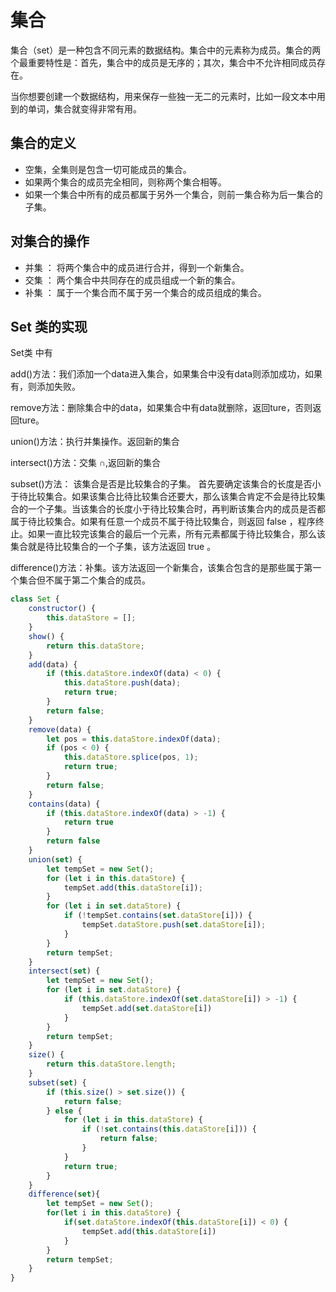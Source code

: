 # 集合

集合（set）是一种包含不同元素的数据结构。集合中的元素称为成员。集合的两个最重要特性是：首先，集合中的成员是无序的；其次，集合中不允许相同成员存在。

当你想要创建一个数据结构，用来保存一些独一无二的元素时，比如一段文本中用到的单词，集合就变得非常有用。

## 集合的定义

- 空集，全集则是包含一切可能成员的集合。
- 如果两个集合的成员完全相同，则称两个集合相等。
- 如果一个集合中所有的成员都属于另外一个集合，则前一集合称为后一集合的 子集。

## 对集合的操作

- 并集 ： 将两个集合中的成员进行合并，得到一个新集合。
- 交集 ： 两个集合中共同存在的成员组成一个新的集合。
- 补集 ： 属于一个集合而不属于另一个集合的成员组成的集合。

## Set 类的实现

Set类 中有 

add()方法：我们添加一个data进入集合，如果集合中没有data则添加成功，如果有，则添加失败。

remove方法：删除集合中的data，如果集合中有data就删除，返回ture，否则返回ture。

union()方法：执行并集操作。返回新的集合

intersect()方法：交集 ∩,返回新的集合

subset()方法： 该集合是否是比较集合的子集。 首先要确定该集合的长度是否小于待比较集合。如果该集合比待比较集合还要大，那么该集合肯定不会是待比较集合的一个子集。当该集合的长度小于待比较集合时，再判断该集合内的成员是否都属于待比较集合。如果有任意一个成员不属于待比较集合，则返回 false ，程序终止。如果一直比较完该集合的最后一个元素，所有元素都属于待比较集合，那么该集合就是待比较集合的一个子集，该方法返回 true 。

difference()方法：补集。该方法返回一个新集合，该集合包含的是那些属于第一个集合但不属于第二个集合的成员。

```js
class Set {
    constructor() {
        this.dataStore = [];
    }
    show() {
        return this.dataStore;
    }
    add(data) {
        if (this.dataStore.indexOf(data) < 0) {
            this.dataStore.push(data);
            return true;
        }
        return false;
    }
    remove(data) {
        let pos = this.dataStore.indexOf(data);
        if (pos < 0) {
            this.dataStore.splice(pos, 1);
            return true;
        }
        return false;
    }
    contains(data) {
        if (this.dataStore.indexOf(data) > -1) {
            return true
        }
        return false
    }
    union(set) {
        let tempSet = new Set();
        for (let i in this.dataStore) {
            tempSet.add(this.dataStore[i]);
        }
        for (let i in set.dataStore) {
            if (!tempSet.contains(set.dataStore[i])) {
                tempSet.dataStore.push(set.dataStore[i]);
            }
        }
        return tempSet;
    }
    intersect(set) {
        let tempSet = new Set();
        for (let i in set.dataStore) {
            if (this.dataStore.indexOf(set.dataStore[i]) > -1) {
                tempSet.add(set.dataStore[i])
            }
        }
        return tempSet;
    }
    size() {
        return this.dataStore.length;
    }
    subset(set) {
        if (this.size() > set.size()) {
            return false;
        } else {
            for (let i in this.dataStore) {
                if (!set.contains(this.dataStore[i])) {
                    return false;
                }
            }
            return true;
        }
    }
    difference(set){
        let tempSet = new Set();
        for(let i in this.dataStore) {
            if(set.dataStore.indexOf(this.dataStore[i]) < 0) {
                tempSet.add(this.dataStore[i])
            }
        }
        return tempSet;
    }
}
```